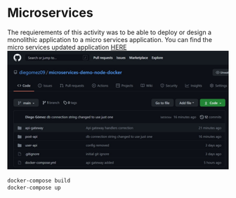 # Microservices
The requierements of this activity was to be able to deploy or design a monolithic application to a micro services application.
You can find the micro services updated application [HERE](https://github.com/diegomez09/microservices-demo-node-docker)
![alt text](ss.jpg)
```
docker-compose build
docker-compose up
```